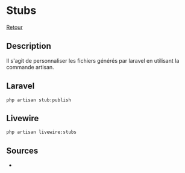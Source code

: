 # Stubs

[Retour](../readme.md)

## Description

Il s'agit de personnaliser les fichiers générés par laravel en utilisant la commande artisan.

## Laravel

```console
php artisan stub:publish
```

## Livewire

```console
php artisan livewire:stubs
```

## Sources

* []()